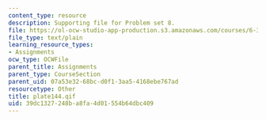 ```yaml
---
content_type: resource
description: Supporting file for Problem set 8.
file: https://ol-ocw-studio-app-production.s3.amazonaws.com/courses/6-336j-introduction-to-numerical-simulation-sma-5211-fall-2003/39dc1327248ba8fa4d01554b64dbc409_plate144.qif
file_type: text/plain
learning_resource_types:
- Assignments
ocw_type: OCWFile
parent_title: Assignments
parent_type: CourseSection
parent_uid: 07a53e32-68bc-d0f1-3aa5-4168ebe767ad
resourcetype: Other
title: plate144.qif
uid: 39dc1327-248b-a8fa-4d01-554b64dbc409
---
```

